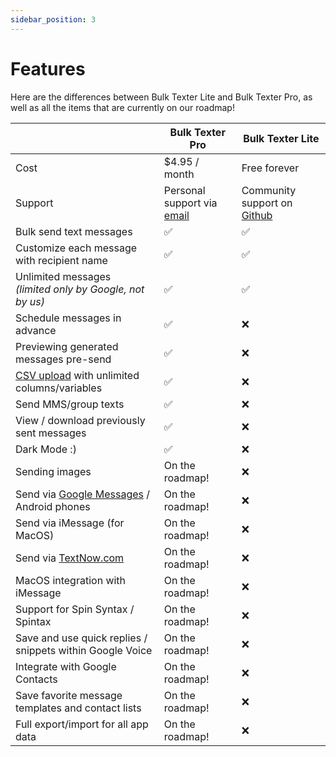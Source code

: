 ```yaml
---
sidebar_position: 3
---
```


# Features

Here are the differences between Bulk Texter Lite and Bulk Texter Pro, as well as all the items that are currently on our roadmap!

|  | Bulk Texter Pro | Bulk Texter Lite |
| --- | --- | --- |
| Cost | $4.95 / month | Free forever |
| Support | Personal support via [email](mailto:support@bulktexterpro.com) | Community support on [Github](https://github.com/Brismuth-Apps-LLC/bulk-texter-lite/blob/main/support.md) |
| Bulk send text messages | ✅ | ✅ |
| Customize each message with recipient name | ✅ | ✅ |
| Unlimited messages <br/> *(limited only by Google, not by us)* | ✅ | ✅ |
| Schedule messages in advance | ✅ | ❌ |
| Previewing generated messages pre-send | ✅ | ❌ |
| [CSV upload](https://www.bulktexterpro.com/docs/getting-started/using-csv-upload) with unlimited columns/variables | ✅ | ❌ |
| Send MMS/group texts | ✅ | ❌ |
| View / download previously sent messages | ✅ | ❌ |
| Dark Mode :) | ✅ | ❌ |
| Sending images | On the roadmap! | ❌ |
| Send via [Google Messages](https://messages.google.com/web/) / Android phones | On the roadmap! | ❌ |
| Send via iMessage (for MacOS) | On the roadmap! | ❌ |
| Send via [TextNow.com](https://www.textnow.com/) | On the roadmap! | ❌ |
| MacOS integration with iMessage | On the roadmap! | ❌ |
| Support for Spin Syntax / Spintax | On the roadmap! | ❌ |
| Save and use quick replies / snippets within Google Voice | On the roadmap! | ❌ |
| Integrate with Google Contacts | On the roadmap! | ❌ |
| Save favorite message templates and contact lists | On the roadmap! | ❌ |
| Full export/import for all app data | On the roadmap! | ❌ |
